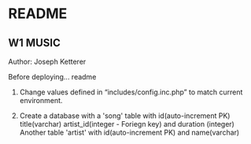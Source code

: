 # README

## W1 MUSIC

Author: Joseph Ketterer

Before deploying...
readme
1. Change values defined in “includes/config.inc.php” to match current environment.

2. Create a database with a 'song' table with id(auto-increment PK) title(varchar) artist_id(integer - Foriegn key) and duration (integer)
Another table 'artist' with id(auto-increment PK) and name(varchar)

